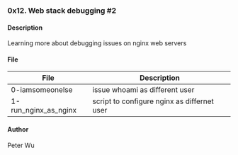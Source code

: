 ### 0x12. Web stack debugging #2

#### Description
Learning more about debugging issues on nginx web servers

#### File
File | Description
---|---
0-iamsomeonelse | issue whoami as different user
1-run\_nginx\_as\_nginx | script to configure nginx as differnet user

#### Author
Peter Wu
